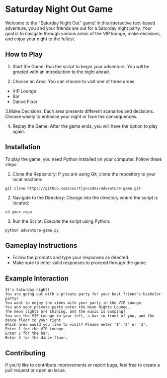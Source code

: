 # Saturday Night Out Game
Welcome to the "Saturday Night Out" game! In this interactive text-based adventure, you and your friends are out for a Saturday night party. Your goal is to navigate through various areas of the VIP lounge, make decisions, and enjoy your night to the fullest.

## How to Play
1. Start the Game:
Run the script to begin your adventure. You will be greeted with an introduction to the night ahead.

2. Choose an Area:
You can choose to visit one of three areas:

* VIP Lounge
* Bar
* Dance Floor

3.Make Decisions:
Each area presents different scenarios and decisions. Choose wisely to enhance your night or face the consequences.

4. Replay the Game:
After the game ends, you will have the option to play again.

## Installation
To play the game, you need Python installed on your computer. Follow these steps:

1. Clone the Repository:
If you are using Git, clone the repository to your local machine:

```git clone https://github.com/courtlyncodes/adventure-game.git```

2. Navigate to the Directory:
Change into the directory where the script is located:

```cd your-repo```

3. Run the Script:
Execute the script using Python:

```python adventure-game.py```

## Gameplay Instructions
* Follow the prompts and type your responses as directed.
* Make sure to enter valid responses to proceed through the game.

## Example Interaction
```
It's Saturday night!
You are going out with a private party for your best friend's bachelor party!
You want to enjoy the vibes with your party in the VIP Lounge.
You and your private party enter the Neon Nights Lounge.
The neon lights are shining, and the music is bumping!
You see the VIP Lounge to your left, a bar in front of you, and the dance floor to your right.
Which area would you like to visit? Please enter '1','2' or '3'.
Enter 1 for the VIP Lounge.
Enter 2 for the bar.
Enter 3 for the dance floor.
```
## Contributing
If you'd like to contribute improvements or report bugs, feel free to create a pull request or open an issue.
